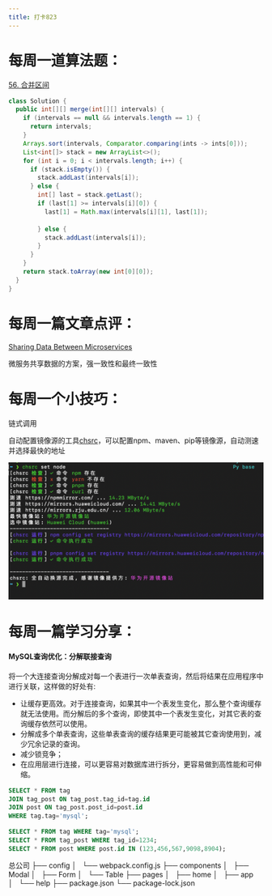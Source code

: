 ```yaml
---
title: 打卡823
---
```


# 每周一道算法题：

[56. 合并区间](https://leetcode.cn/problems/merge-intervals/)

```Java
class Solution {
  public int[][] merge(int[][] intervals) {
    if (intervals == null && intervals.length == 1) {
      return intervals;
    }
    Arrays.sort(intervals, Comparator.comparing(ints -> ints[0]));
    List<int[]> stack = new ArrayList<>();
    for (int i = 0; i < intervals.length; i++) {
      if (stack.isEmpty()) {
        stack.addLast(intervals[i]);
      } else {
        int[] last = stack.getLast();
        if (last[1] >= intervals[i][0]) {
          last[1] = Math.max(intervals[i][1], last[1]);

        } else {
          stack.addLast(intervals[i]);
        }
      }
    }
    return stack.toArray(new int[0][0]);
  }
}
```

# 每周一篇文章点评：

[Sharing Data Between Microservices](https://medium.com/@denhox/sharing-data-between-microservices-fe7fb9471208)

微服务共享数据的方案，强一致性和最终一致性

# 每周一个小技巧：

链式调用

自动配置镜像源的工具[chsrc](https://github.com/RubyMetric/chsrc)，可以配置npm、maven、pip等镜像源，自动测速并选择最快的地址

![image-20240828215402769](./image-20240828215402769.png)

# 每周一篇学习分享：

#### MySQL查询优化：分解联接查询

将一个大连接查询分解成对每一个表进行一次单表查询，然后将结果在应用程序中进行关联，这样做的好处有:

- 让缓存更高效。对于连接查询，如果其中一个表发生变化，那么整个查询缓存就无法使用。而分解后的多个查询，即使其中一个表发生变化，对其它表的查询缓存依然可以使用。
- 分解成多个单表查询，这些单表查询的缓存结果更可能被其它查询使用到，减少冗余记录的查询。
- 减少锁竞争；
- 在应用层进行连接，可以更容易对数据库进行拆分，更容易做到高性能和可伸缩。

```sql
SELECT * FROM tag
JOIN tag_post ON tag_post.tag_id=tag.id
JOIN post ON tag_post.post_id=post.id
WHERE tag.tag='mysql';
```

```sql
SELECT * FROM tag WHERE tag='mysql';
SELECT * FROM tag_post WHERE tag_id=1234;
SELECT * FROM post WHERE post.id IN (123,456,567,9098,8904);
```

总公司
├── config
│   └── webpack.config.js
├── components
│   ├── Modal
│   ├── Form
│   └── Table
├── pages
│   ├── home
│   ├── app
│   └── help
├── package.json
└── package-lock.json
